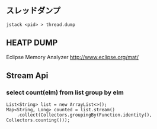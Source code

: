 
## スレッドダンプ

```
jstack <pid> > thread.dump

```


## HEATP DUMP

Eclipse Memory Analyzer http://www.eclipse.org/mat/

## Stream Api

### select count(elm) from list group by elm

```
List<String> list = new ArrayList<>();
Map<String, Long> counted = list.stream()
    .collect(Collectors.groupingBy(Function.identity(), Collectors.counting()));
```
